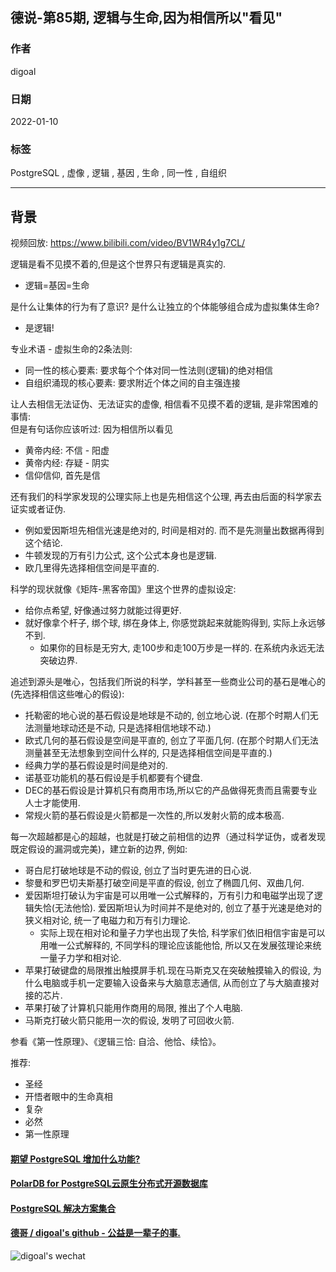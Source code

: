 ## 德说-第85期, 逻辑与生命,因为相信所以"看见"          
                                      
### 作者                                      
digoal                                      
                                      
### 日期                                      
2022-01-10                                     
                                      
### 标签                                   
PostgreSQL , 虚像 , 逻辑 , 基因 , 生命 , 同一性 , 自组织           
                                    
----                                    
                                    
## 背景                                    
视频回放: https://www.bilibili.com/video/BV1WR4y1g7CL/          
        
逻辑是看不见摸不着的,但是这个世界只有逻辑是真实的.      
- 逻辑=基因=生命         
        
是什么让集体的行为有了意识? 是什么让独立的个体能够组合成为虚拟集体生命?         
- 是逻辑!          
        
专业术语 - 虚拟生命的2条法则:         
- 同一性的核心要素: 要求每个个体对同一性法则(逻辑)的绝对相信        
- 自组织涌现的核心要素: 要求附近个体之间的自主强连接        
        
让人去相信无法证伪、无法证实的虚像, 相信看不见摸不着的逻辑, 是非常困难的事情:        
但是有句话你应该听过: 因为相信所以看见         
- 黄帝内经: 不信 - 阳虚         
- 黄帝内经: 存疑 - 阴实         
- 信仰信仰, 首先是信          
      
还有我们的科学家发现的公理实际上也是先相信这个公理, 再去由后面的科学家去证实或者证伪.      
- 例如爱因斯坦先相信光速是绝对的, 时间是相对的. 而不是先测量出数据再得到这个结论.      
- 牛顿发现的万有引力公式, 这个公式本身也是逻辑.      
- 欧几里得先选择相信空间是平直的.      
        
科学的现状就像《矩阵-黑客帝国》里这个世界的虚拟设定:          
- 给你点希望, 好像通过努力就能过得更好.          
- 就好像拿个杆子, 绑个球, 绑在身体上, 你感觉跳起来就能购得到, 实际上永远够不到.          
    - 如果你的目标是无穷大, 走100步和走100万步是一样的. 在系统内永远无法突破边界.          
    
追述到源头是唯心，包括我们所说的科学，学科甚至一些商业公司的基石是唯心的 (先选择相信这些唯心的假设):     
- 托勒密的地心说的基石假设是地球是不动的, 创立地心说. (在那个时期人们无法测量地球动还是不动, 只是选择相信地球不动.)     
- 欧式几何的基石假设是空间是平直的, 创立了平面几何. (在那个时期人们无法测量甚至无法想象到空间什么样的, 只是选择相信空间是平直的.)     
- 经典力学的基石假设是时间是绝对的.     
- 诺基亚功能机的基石假设是手机都要有个键盘.     
- DEC的基石假设是计算机只有商用市场,所以它的产品做得死贵而且需要专业人士才能使用.     
- 常规火箭的基石假设是火箭都是一次性的,所以发射火箭的成本极高.     
    
每一次超越都是心的超越，也就是打破之前相信的边界（通过科学证伪，或者发现既定假设的漏洞或完美)，建立新的边界, 例如:    
- 哥白尼打破地球是不动的假设, 创立了当时更先进的日心说.    
- 黎曼和罗巴切夫斯基打破空间是平直的假设, 创立了椭圆几何、双曲几何.    
- 爱因斯坦打破认为宇宙是可以用唯一公式解释的，万有引力和电磁学出现了逻辑失恰(无法他恰). 爱因斯坦认为时间并不是绝对的, 创立了基于光速是绝对的狭义相对论, 统一了电磁力和万有引力理论.     
    - 实际上现在相对论和量子力学也出现了失恰, 科学家们依旧相信宇宙是可以用唯一公式解释的, 不同学科的理论应该能他恰, 所以又在发展弦理论来统一量子力学和相对论.     
- 苹果打破键盘的局限推出触摸屏手机.现在马斯克又在突破触摸输入的假设, 为什么电脑或手机一定要输入设备来与大脑意志通信, 从而创立了与大脑直接对接的芯片.     
- 苹果打破了计算机只能用作商用的局限, 推出了个人电脑.    
- 马斯克打破火箭只能用一次的假设, 发明了可回收火箭.    
    
参看《第一性原理》、《逻辑三恰: 自洽、他恰、续恰》。    
  
推荐:        
- 圣经        
- 开悟者眼中的生命真相        
- 复杂        
- 必然        
- 第一性原理    
        
      
#### [期望 PostgreSQL 增加什么功能?](https://github.com/digoal/blog/issues/76 "269ac3d1c492e938c0191101c7238216")    
      
      
#### [PolarDB for PostgreSQL云原生分布式开源数据库](https://github.com/ApsaraDB/PolarDB-for-PostgreSQL "57258f76c37864c6e6d23383d05714ea")    
      
      
#### [PostgreSQL 解决方案集合](https://yq.aliyun.com/topic/118 "40cff096e9ed7122c512b35d8561d9c8")    
      
      
#### [德哥 / digoal's github - 公益是一辈子的事.](https://github.com/digoal/blog/blob/master/README.md "22709685feb7cab07d30f30387f0a9ae")    
      
      
![digoal's wechat](../pic/digoal_weixin.jpg "f7ad92eeba24523fd47a6e1a0e691b59")    
      
    
